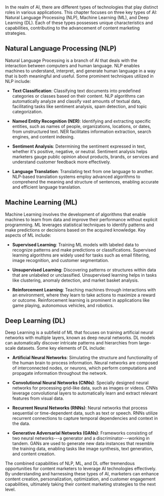 
In the realm of AI, there are different types of technologies that play distinct roles in various applications. This chapter focuses on three key types of AI: Natural Language Processing (NLP), Machine Learning (ML), and Deep Learning (DL). Each of these types possesses unique characteristics and capabilities, contributing to the advancement of content marketing strategies.

Natural Language Processing (NLP)
---------------------------------

Natural Language Processing is a branch of AI that deals with the interaction between computers and human language. NLP enables machines to understand, interpret, and generate human language in a way that is both meaningful and useful. Some prominent techniques utilized in NLP include:

* **Text Classification**: Classifying text documents into predefined categories or classes based on their content. NLP algorithms can automatically analyze and classify vast amounts of textual data, facilitating tasks like sentiment analysis, spam detection, and topic categorization.

* **Named Entity Recognition (NER)**: Identifying and extracting specific entities, such as names of people, organizations, locations, or dates, from unstructured text. NER facilitates information extraction, search engines, and content indexing.

* **Sentiment Analysis**: Determining the sentiment expressed in text, whether it's positive, negative, or neutral. Sentiment analysis helps marketers gauge public opinion about products, brands, or services and understand customer feedback more effectively.

* **Language Translation**: Translating text from one language to another. NLP-based translation systems employ advanced algorithms to comprehend the meaning and structure of sentences, enabling accurate and efficient language translation.

Machine Learning (ML)
---------------------

Machine Learning involves the development of algorithms that enable machines to learn from data and improve their performance without explicit programming. ML leverages statistical techniques to identify patterns and make predictions or decisions based on the acquired knowledge. Key aspects of ML include:

* **Supervised Learning**: Training ML models with labeled data to recognize patterns and make predictions or classifications. Supervised learning algorithms are widely used for tasks such as email filtering, image recognition, and customer segmentation.

* **Unsupervised Learning**: Discovering patterns or structures within data that are unlabeled or unclassified. Unsupervised learning helps in tasks like clustering, anomaly detection, and market basket analysis.

* **Reinforcement Learning**: Teaching machines through interactions with an environment, where they learn to take actions to maximize a reward or outcome. Reinforcement learning is prominent in applications like game playing, autonomous vehicles, and robotics.

Deep Learning (DL)
------------------

Deep Learning is a subfield of ML that focuses on training artificial neural networks with multiple layers, known as deep neural networks. DL models can automatically discover intricate patterns and hierarchies from large-scale datasets. Some key elements of DL include:

* **Artificial Neural Networks**: Simulating the structure and functionality of the human brain to process information. Neural networks are composed of interconnected nodes, or neurons, which perform computations and propagate information throughout the network.

* **Convolutional Neural Networks (CNNs)**: Specially designed neural networks for processing grid-like data, such as images or videos. CNNs leverage convolutional layers to automatically learn and extract relevant features from visual data.

* **Recurrent Neural Networks (RNNs)**: Neural networks that process sequential or time-dependent data, such as text or speech. RNNs utilize recurrent connections to capture temporal dependencies and context in the data.

* **Generative Adversarial Networks (GANs)**: Frameworks consisting of two neural networks---a generator and a discriminator---working in tandem. GANs are used to generate new data instances that resemble the training data, enabling tasks like image synthesis, text generation, and content creation.

The combined capabilities of NLP, ML, and DL offer tremendous opportunities for content marketers to leverage AI technologies effectively. By understanding and harnessing these types of AI, marketers can enhance content creation, personalization, optimization, and customer engagement capabilities, ultimately taking their content marketing strategies to the next level.
